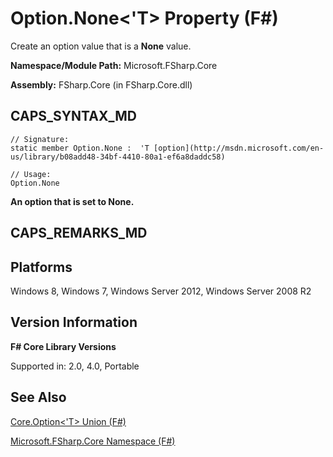 # Option.None<'T> Property (F#)

Create an option value that is a **None** value.

**Namespace/Module Path:** Microsoft.FSharp.Core

**Assembly:** FSharp.Core (in FSharp.Core.dll)


## CAPS_SYNTAX_MD

```
// Signature:
static member Option.None :  'T [option](http://msdn.microsoft.com/en-us/library/b08add48-34bf-4410-80a1-ef6a8daddc58)

// Usage:
Option.None
```
**An option that is set to None.**
## CAPS_REMARKS_MD

## Platforms
Windows 8, Windows 7, Windows Server 2012, Windows Server 2008 R2


## Version Information
**F# Core Library Versions**

Supported in: 2.0, 4.0, Portable




## See Also
[Core.Option&#60;'T&#62; Union &#40;F&#35;&#41;](Core.OptionL%27TR+Union+%28F%23%29.md)

[Microsoft.FSharp.Core Namespace &#40;F&#35;&#41;](Microsoft.FSharp.Core+Namespace+%28F%23%29.md)

